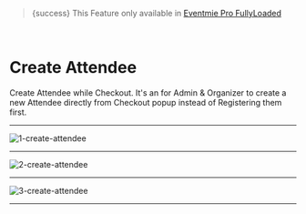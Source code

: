 > {success} This Feature only available in [Eventmie Pro FullyLoaded](https://classiebit.com/eventmie-pro-fullyloaded)

<br>

# Create Attendee

Create Attendee while Checkout. It's an for Admin & Organizer to create a new Attendee directly from Checkout popup instead of Registering them first.

---

![1-create-attendee](/images/v2/EventmieProFullyLoadedV2.0/33.1-create-attendee.png "1-create-attendee")

---

![2-create-attendee](/images/v2/EventmieProFullyLoadedV2.0/34.2-create-attendee.png "2-create-attendee")

---

![3-create-attendee](/images/v2/EventmieProFullyLoadedV2.0/35.3-create-attendee.png "3-create-attendee")

---
